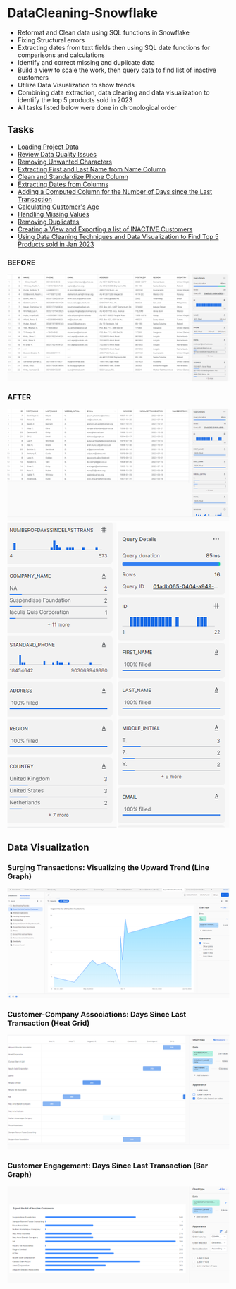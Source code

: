# DataCleaning-Snowflake
* Reformat and Clean data using SQL functions in Snowflake
* Fixing Structural errors
* Extracting dates from text fields then using SQL date functions for comparisons and calculations
* Identify and correct missing and duplicate data
* Build a view to scale the work, then query data to find list of inactive customers
* Utilize Data Visualization to show trends
* Combining data extraction, data cleaning and data visualization to identify the top 5 products sold in 2023
* All tasks listed below were done in chronological order

## Tasks
* [Loading Project Data](https://github.com/Nwiradiradja/DataCleaning-Snowflake/tree/main/Load_Data)
* [Review Data Quality Issues](https://github.com/Nwiradiradja/DataCleaning-Snowflake/tree/main/Review_Data_Quality)
* [Removing Unwanted Characters](https://github.com/Nwiradiradja/DataCleaning-Snowflake/tree/main/RemoveChar)
* [Extracting First and Last Name from Name Column](https://github.com/Nwiradiradja/DataCleaning-Snowflake/tree/main/Extract_Names)
* [Clean and Standardize Phone Column](https://github.com/Nwiradiradja/DataCleaning-Snowflake/tree/main/Phone)
* [Extracting Dates from Columns](https://github.com/Nwiradiradja/DataCleaning-Snowflake/tree/main/Date)
* [Adding a Computed Column for the Number of Days since the Last Transaction](https://github.com/Nwiradiradja/DataCleaning-Snowflake/tree/main/ComputedColumn)
* [Calculating Customer's Age](https://github.com/Nwiradiradja/DataCleaning-Snowflake/tree/main/ComputeAge)
* [Handling Missing Values](https://github.com/Nwiradiradja/DataCleaning-Snowflake/tree/main/Missing_Values)
* [Removing Duplicates](https://github.com/Nwiradiradja/DataCleaning-Snowflake/tree/main/Remove_Duplicates)
* [Creating a View and Exporting a list of INACTIVE Customers](https://github.com/Nwiradiradja/DataCleaning-Snowflake/tree/main/Create_View_Export_List)
* [Using Data Cleaning Techniques and Data Visualization to Find Top 5 Products sold in Jan 2023](https://github.com/Nwiradiradja/Snowflake-Project/tree/main/Top5ProductsSold_Jan2023)

### BEFORE
![](https://github.com/Nwiradiradja/DataCleaning-Snowflake/blob/main/Before.png?raw=true)

### AFTER
![](https://github.com/Nwiradiradja/DataCleaning-Snowflake/blob/main/After.png?raw=true)
![](https://github.com/Nwiradiradja/DataCleaning-Snowflake/blob/main/After2.png?raw=true) ![](https://github.com/Nwiradiradja/DataCleaning-Snowflake/blob/main/After3.png?raw=true) 

## Data Visualization
### Surging Transactions: Visualizing the Upward Trend (Line Graph)
![](https://github.com/Nwiradiradja/DataCleaning-Snowflake/blob/main/TransactionTrend.png?raw=true)

### Customer-Company Associations: Days Since Last Transaction (Heat Grid)
![](https://github.com/Nwiradiradja/DataCleaning-Snowflake/blob/main/HeatGrid.png?raw=true)

### Customer Engagement: Days Since Last Transaction (Bar Graph)
![](https://github.com/Nwiradiradja/DataCleaning-Snowflake/blob/main/Bar.png?raw=true)
